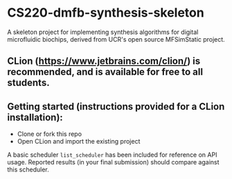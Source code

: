 # CS220-dmfb-synthesis-skeleton
A skeleton project for implementing synthesis algorithms for digital microfluidic biochips, derived from UCR's open source MFSimStatic project.

## CLion (https://www.jetbrains.com/clion/) is recommended, and is available for free to all students.

## Getting started (instructions provided for a CLion installation):
- Clone or fork this repo
- Open CLion and import the existing project

A basic scheduler `list_scheduler` has been included for reference on API usage.  Reported results (in your final submission) should compare against this scheduler.
